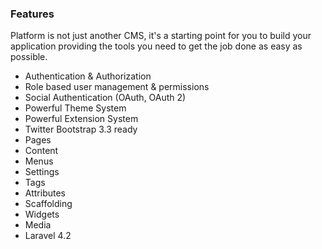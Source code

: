 ### Features

Platform is not just another CMS, it's a starting point for you to build your application providing the tools you need to get the job done as easy as possible.

- Authentication & Authorization
- Role based user management & permissions
- Social Authentication (OAuth, OAuth 2)
- Powerful Theme System
- Powerful Extension System
- Twitter Bootstrap 3.3 ready
- Pages
- Content
- Menus
- Settings
- Tags
- Attributes
- Scaffolding
- Widgets
- Media
- Laravel 4.2
